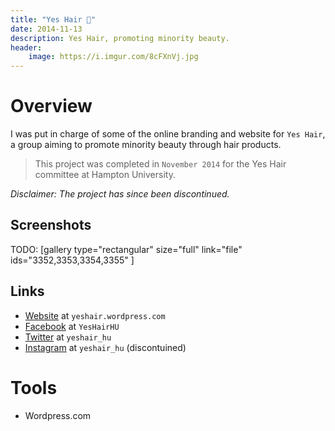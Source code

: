 ```yaml
---
title: "Yes Hair 💇"
date: 2014-11-13
description: Yes Hair, promoting minority beauty.
header:
    image: https://i.imgur.com/8cFXnVj.jpg
---
```


Overview
========

I was put in charge of some of the online branding and website for
`Yes Hair`, a group aiming to promote minority beauty through hair
products.

> This project was completed in `November 2014` for the Yes Hair
> committee at Hampton University.

*Disclaimer: The project has since been discontinued.*

Screenshots
-----------

TODO: [gallery type="rectangular" size="full" link="file"
ids="3352,3353,3354,3355" ]

Links
-----

- [Website](https://yeshair.wordpress.com/ "Yes Hair") at
    `yeshair.wordpress.com`
- [Facebook](https://www.facebook.com/YesHairHU/ "Yes Hair - Facebook")
    at `YesHairHU`
- [Twitter](https://twitter.com/yeshair_hu "Yes Hair - Twitter") at
    `yeshair_hu`
- [Instagram](https://instagram.com/yeshair_hu/ "Yes Hair - Instagram")
    at `yeshair_hu` (discontuined)

Tools
=====

-   Wordpress.com
